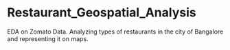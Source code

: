 # Restaurant_Geospatial_Analysis
EDA on Zomato Data. Analyzing types of restaurants in the city of Bangalore and representing it on maps. 

